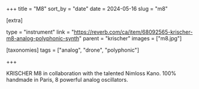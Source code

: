 +++
title = "M8"
sort_by = "date"
date = 2024-05-16
slug = "m8"

[extra]

type = "instrument"
link = "https://reverb.com/ca/item/68092565-krischer-m8-analog-polyphonic-synth"
parent = "krischer"
images = ["m8.jpg"]

[taxonomies]
tags = ["analog", "drone", "polyphonic"]

+++

KRISCHER M8 in collaboration with the talented Nimloss Kano. 100% handmade in Paris, 8 powerful analog oscillators.